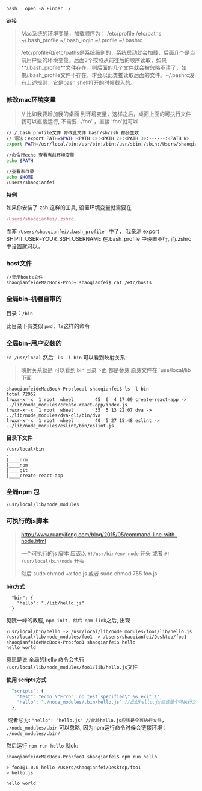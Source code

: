 ```
bash   open -a Finder ./
```

[链接](https://www.jianshu.com/p/acb1f062a925)

> Mac系统的环境变量，加载顺序为： /etc/profile /etc/paths  ~/.bash_profile ~/.bash_login ~/.profile ~/.bashrc   
>
> /etc/profile和/etc/paths是系统级别的，系统启动就会加载，后面几个是当前用户级的环境变量。后面3个按照从前往后的顺序读取，如果**/.bash_profile**文件存在，则后面的几个文件就会被忽略不读了，如果/.bash_profile文件不存在，才会以此类推读取后面的文件。~/.bashrc没有上述规则，它是bash shell打开的时候载入的。

### 修改mac环境变量

> // 比如我要增加我的桌面 到环境变量，这样之后，桌面上面的可执行文件 我可以直接运行, 不需要 './foo' ，直接 'foo'就可以

```bash
// /.bash_profile文件 修改此文件 bash/sh/zsh 都会生效
// 语法：export PATH=$PATH:<PATH 1>:<PATH 2>:<PATH 3>:------:<PATH N>
export PATH=/usr/local/bin:/usr/bin:/bin:/usr/sbin:/sbin:/Users/shaoqianfei/Desktop:$PATH

//命令行echo 查看当前环境变量
echo $PATH 

//查看家目录
echo $HOME
/Users/shaoqianfei
```

**特例**

如果你安装了 zsh 这样的工具, 设置环境变量就需要在 

```js
/Users/shaoqianfei/.zshrc
```

而非 `/Users/shaoqianfei/.bash_profile ` 中了， 我亲测 export SHIPIT_USER=YOUR_SSH_USERNAME    在.bash_profile 中设置不行, 而.zshrc中设置就可以。

### host文件

```shell
//显示hosts文件
shaoqianfeideMacBook-Pro:~ shaoqianfei$ cat /etc/hosts
```

### 全局bin-机器自带的

目录：`/bin `

此目录下有类似 `pwd, ls`这样的命令

### 全局bin-用户安装的

`cd /usr/local`   然后  ` ls -l bin`  可以看到映射关系:

> 映射关系就是 可以看到 bin 目录下面 都是替身,原身文件在 `use/local/lib下面 

```
shaoqianfeideMacBook-Pro:local shaoqianfei$ ls -l bin
total 72952
lrwxr-xr-x  1 root  wheel        45  6  4 17:09 create-react-app -> ../lib/node_modules/create-react-app/index.js
lrwxr-xr-x  1 root  wheel        35  5 13 22:07 dva -> ../lib/node_modules/dva-cli/bin/dva
lrwxr-xr-x  1 root  wheel        40  5 27 15:48 eslint -> ../lib/node_modules/eslint/bin/eslint.js
```

**目录下文件**

```
/usr/local/bin
.
|____nrm
|____npm
|____git
|____create-react-app
```

### 全局npm 包

```
/usr/local/lib/node_modules
```

### 可执行的js脚本

> http://www.ruanyifeng.com/blog/2015/05/command-line-with-node.html
>
> 一个可执行的js 脚本 应该以 `#!/usr/bin/env node` 开头 或者 `#! /usr/local/bin/node` 开头
>
> 然后 sudo chmod +x   foo.js 或者 sudo chmod 755 foo.js

**bin方式**

```
  "bin": {
    "hello": "./lib/hello.js"
  }
```

见阮一峰的教程, `npm init, 然后 npm link`之后,  出现

```
/usr/local/bin/hello -> /usr/local/lib/node_modules/foo1/lib/hello.js
/usr/local/lib/node_modules/foo1 -> /Users/shaoqianfei/Desktop/foo1
shaoqianfeideMacBook-Pro:foo1 shaoqianfei$ hello
hello world
```

意思是说  全局的hello 命令会执行 `/usr/local/lib/node_modules/foo1/lib/hello.js`文件

**使用 scripts方式**

```js
  "scripts": {
    "test": "echo \"Error: no test specified\" && exit 1",
    "hello": "./node_modules/.bin/hello.js" //此处hello.js应该是个可执行文件
  },
```

​	或者写为: `"hello": "hello.js" //此处hello.js应该是个可执行文件`，    `./node_modules/.bin` 可以忽略, 因为npm运行命令时候会链接环境： `./node_modules/.bin/`

然后运行 `npm run hello`  就ok:

```
shaoqianfeideMacBook-Pro:foo1 shaoqianfei$ npm run hello

> foo1@1.0.0 hello /Users/shaoqianfei/Desktop/foo1
> hello.js

hello world
```

